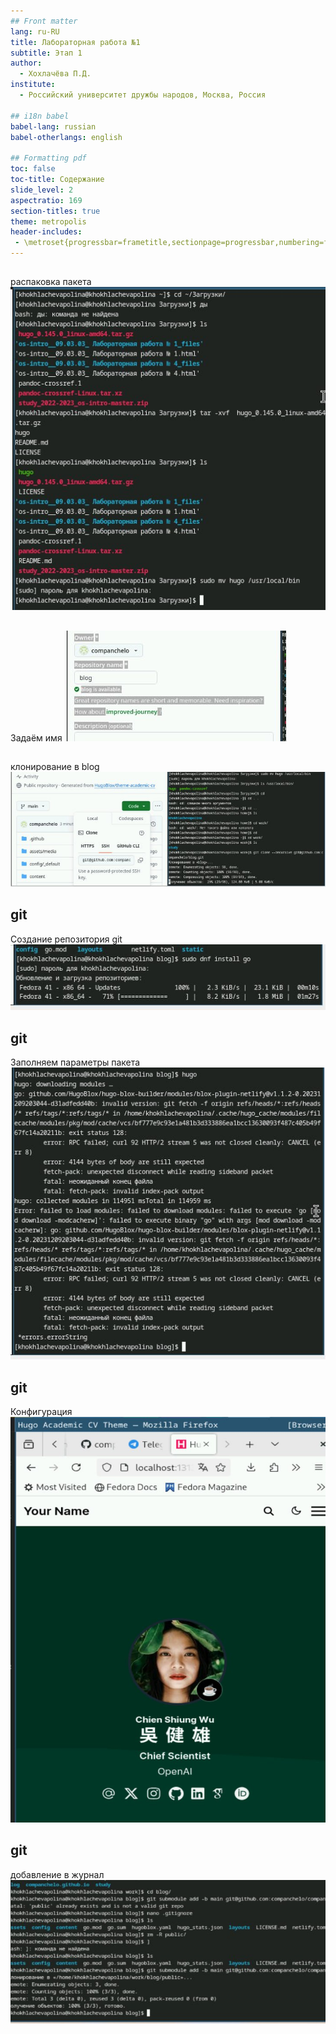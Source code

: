 ```yaml
---
## Front matter
lang: ru-RU
title: Лабораторная работа №1
subtitle: Этап 1
author:
  - Хохлачёва П.Д.
institute:
  - Российский университет дружбы народов, Москва, Россия

## i18n babel
babel-lang: russian
babel-otherlangs: english

## Formatting pdf
toc: false
toc-title: Содержание
slide_level: 2
aspectratio: 169
section-titles: true
theme: metropolis
header-includes:
 - \metroset{progressbar=frametitle,sectionpage=progressbar,numbering=fraction}
---
```


## 

распаковка пакета
![пакет](./image/1.jpg)

## 

Задаём имя
![имя](./image/2.jpg)

## 

клонирование в blog
![коммиты](./image/3.jpg)

## git 

Создание репозитория git
![создание](./image/4.jpg)

## git 

Заполняем параметры пакета
![параметры пакета](./image/5.jpg)

## git 

Конфигурация
![Конфигурация](./image/6.jpg)

## git 

добавление в журнал
![добавление](./image/7.jpg)


